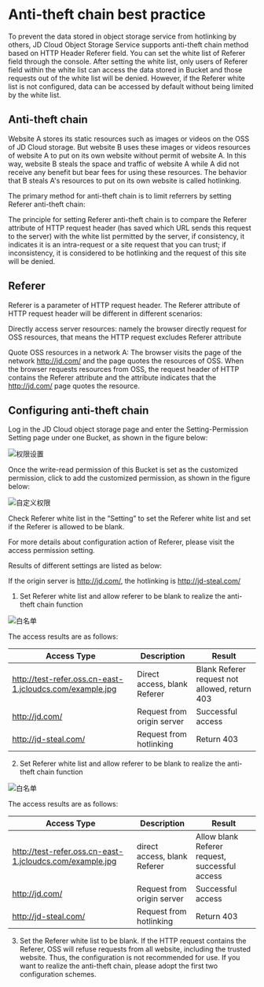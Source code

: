# Anti-theft chain best practice

To prevent the data stored in object storage service from hotlinking by others, JD Cloud Object Storage Service supports anti-theft chain method based on HTTP Header Referer field. You can set the white list of Referer field through the console. After setting the white list, only users of Referer field within the white list can access the data stored in Bucket and those requests out of the white list will be denied. However, if the Referer white list is not configured, data can be accessed by default without being limited by the white list.

## Anti-theft chain

Website A stores its static resources such as images or videos on the OSS of JD Cloud storage. But website B uses these images or videos resources of website A to put on its own website without permit of website A. In this way, website B steals the space and traffic of website A while A did not receive any benefit but bear fees for using these resources. The behavior that B steals A's resources to put on its own website is called hotlinking.

The primary method for anti-theft chain is to limit referrers by setting Referer anti-theft chain:

The principle for setting Referer anti-theft chain is to compare the Referer attribute of HTTP request header (has saved which URL sends this request to the server) with the white list permitted by the server, if consistency, it indicates it is an intra-request or a site request that you can trust; if inconsistency, it is considered to be hotlinking and the request of this site will be denied.

## Referer

Referer is a parameter of HTTP request header. The Referer attribute of HTTP request header will be different in different scenarios:

Directly access server resources: namely the browser directly request for OSS resources, that means the HTTP request excludes Referer attribute

Quote OSS resources in a network A: The browser visits the page of the network http://jd.com/ and the page quotes the resources of OSS. When the browser requests resources from OSS, the request header of HTTP contains the Referer attribute and the attribute indicates that the http://jd.com/ page quotes the resource.

## Configuring anti-theft chain

Log in the JD Cloud object storage page and enter the Setting-Permission Setting page under one Bucket, as shown in the figure below:

![权限设置](https://github.com/jdcloudcom/cn/blob/edit/image/Object-Storage-Service/OSS-075.jpg)

Once the write-read permission of this Bucket is set as the customized permission, click to add the customized permission, as shown in the figure below:

![自定义权限](https://github.com/jdcloudcom/cn/blob/edit/image/Object-Storage-Service/OSS-076.jpg)

Check Referer white list in the “Setting” to set the Referer white list and set if the Referer is allowed to be blank.

For more details about configuration action of Referer, please visit the access permission setting.


Results of different settings are listed as below:

If the origin server is http://jd.com/, the hotlinking is http://jd-steal.com/

1. Set Referer white list and allow referer to be blank to realize the anti-theft chain function

![白名单](https://github.com/jdcloudcom/cn/blob/edit/image/Object-Storage-Service/OSS-077.jpg)

The access results are as follows:

|Access Type|Description|Result|
|-|-|-|
|http://test-refer.oss.cn-east-1.jcloudcs.com/example.jpg |Direct access, blank Referer|Blank Referer request not allowed, return 403|
|http://jd.com/|Request from origin server|Successful access|
|http://jd-steal.com/ |Request from hotlinking|Return 403|

2. Set Referer white list and allow referer to be blank to realize the anti-theft chain function

![白名单](https://github.com/jdcloudcom/cn/blob/edit/image/Object-Storage-Service/OSS-078.jpg)

The access results are as follows:

|Access Type|Description|Result|
|-|-|-|
|http://test-refer.oss.cn-east-1.jcloudcs.com/example.jpg |direct access, blank Referer|Allow blank Referer request, successful access|
|http://jd.com/ |Request from origin server|Successful access|
|http://jd-steal.com/ |Request from hotlinking|Return 403|

3. Set the Referer white list to be blank. If the HTTP request contains the Referer, OSS will refuse requests from all website, including the trusted website. Thus, the configuration is not recommended for use. If you want to realize the anti-theft chain, please adopt the first two configuration schemes.
